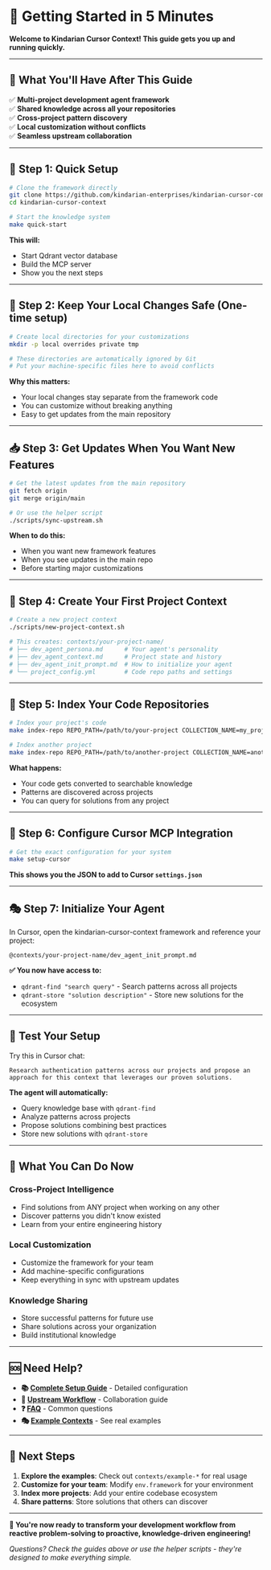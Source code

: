 # 🚀 **Getting Started in 5 Minutes**

**Welcome to Kindarian Cursor Context! This guide gets you up and running quickly.**

---

## 🎯 **What You'll Have After This Guide**

✅ **Multi-project development agent framework**  
✅ **Shared knowledge across all your repositories**  
✅ **Cross-project pattern discovery**  
✅ **Local customization without conflicts**  
✅ **Seamless upstream collaboration**

---

## 🚀 **Step 1: Quick Setup**

```bash
# Clone the framework directly
git clone https://github.com/kindarian-enterprises/kindarian-cursor-context.git
cd kindarian-cursor-context

# Start the knowledge system
make quick-start
```

**This will:**
- Start Qdrant vector database
- Build the MCP server  
- Show you the next steps

---

## 🔄 **Step 2: Keep Your Local Changes Safe (One-time setup)**

```bash
# Create local directories for your customizations
mkdir -p local overrides private tmp

# These directories are automatically ignored by Git
# Put your machine-specific files here to avoid conflicts
```

**Why this matters:**
- Your local changes stay separate from the framework code
- You can customize without breaking anything
- Easy to get updates from the main repository

---

## 📥 **Step 3: Get Updates When You Want New Features**

```bash
# Get the latest updates from the main repository
git fetch origin
git merge origin/main

# Or use the helper script
./scripts/sync-upstream.sh
```

**When to do this:**
- When you want new framework features
- When you see updates in the main repo
- Before starting major customizations

---

## 📝 **Step 4: Create Your First Project Context**

```bash
# Create a new project context
./scripts/new-project-context.sh

# This creates: contexts/your-project-name/
# ├── dev_agent_persona.md      # Your agent's personality
# ├── dev_agent_context.md      # Project state and history  
# ├── dev_agent_init_prompt.md  # How to initialize your agent
# └── project_config.yml        # Code repo paths and settings
```

---

## 🧠 **Step 5: Index Your Code Repositories**

```bash
# Index your project's code
make index-repo REPO_PATH=/path/to/your-project COLLECTION_NAME=my_project_code

# Index another project
make index-repo REPO_PATH=/path/to/another-project COLLECTION_NAME=another_project_code
```

**What happens:**
- Your code gets converted to searchable knowledge
- Patterns are discovered across projects
- You can query for solutions from any project

---

## 🔌 **Step 6: Configure Cursor MCP Integration**

```bash
# Get the exact configuration for your system
make setup-cursor
```

**This shows you the JSON to add to Cursor `settings.json`**

---

## 🎭 **Step 7: Initialize Your Agent**

In Cursor, open the kindarian-cursor-context framework and reference your project:

```
@contexts/your-project-name/dev_agent_init_prompt.md
```

**✅ You now have access to:**
- `qdrant-find "search query"` - Search patterns across all projects
- `qdrant-store "solution description"` - Store new solutions for the ecosystem

---

## 🧪 **Test Your Setup**

Try this in Cursor chat:

```
Research authentication patterns across our projects and propose an approach for this context that leverages our proven solutions.
```

**The agent will automatically:**
- Query knowledge base with `qdrant-find`
- Analyze patterns across projects
- Propose solutions combining best practices
- Store new solutions with `qdrant-store`

---

## 🎯 **What You Can Do Now**

### **Cross-Project Intelligence**
- Find solutions from ANY project when working on any other
- Discover patterns you didn't know existed
- Learn from your entire engineering history

### **Local Customization**
- Customize the framework for your team
- Add machine-specific configurations
- Keep everything in sync with upstream updates

### **Knowledge Sharing**
- Store successful patterns for future use
- Share solutions across your organization
- Build institutional knowledge

---

## 🆘 **Need Help?**

- **📚 [Complete Setup Guide](environment-setup.md)** - Detailed configuration
- **🔄 [Upstream Workflow](upstream-main-workflow.md)** - Collaboration guide  
- **❓ [FAQ](../faq.md)** - Common questions
- **🎭 [Example Contexts](../contexts/)** - See real examples

---

## 🚀 **Next Steps**

1. **Explore the examples**: Check out `contexts/example-*` for real usage
2. **Customize for your team**: Modify `env.framework` for your environment
3. **Index more projects**: Add your entire codebase ecosystem
4. **Share patterns**: Store solutions that others can discover

---

**🎉 You're now ready to transform your development workflow from reactive problem-solving to proactive, knowledge-driven engineering!**

*Questions? Check the guides above or use the helper scripts - they're designed to make everything simple.*
